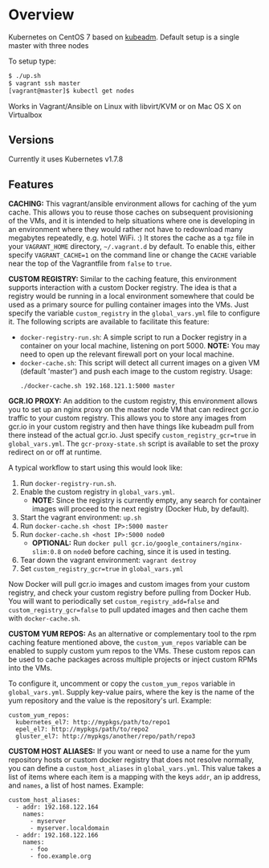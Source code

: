 # Overview
Kubernetes on CentOS 7 based on [kubeadm](http://kubernetes.io/docs/admin/kubeadm/).
Default setup is a single master with three nodes

To setup type:

```bash
$ ./up.sh
$ vagrant ssh master
[vagrant@master]$ kubectl get nodes
```

Works in Vagrant/Ansible on Linux with libvirt/KVM or on Mac OS X on Virtualbox

## Versions
Currently it uses Kubernetes v1.7.8

## Features

**CACHING:** This vagrant/ansible environment allows for caching of the yum
cache. This allows you to reuse those caches on subsequent provisioning of the
VMs, and it is intended to help situations where one is developing in an
environment where they would rather not have to redownload many megabytes
repeatedly, e.g. hotel WiFi. :)  It stores the cache as a `tgz` file in your
`VAGRANT_HOME` directory, `~/.vagrant.d` by default. To enable this, either
specify `VAGRANT_CACHE=1` on the command line or change the `CACHE` variable
near the top of the Vagrantfile from `false` to `true`.

**CUSTOM REGISTRY:** Similar to the caching feature, this environment supports
interaction with a custom Docker registry. The idea is that a registry would
be running in a local environment somewhere that could be used as a primary
source for pulling container images into the VMs. Just specify the variable
`custom_registry` in the `global_vars.yml` file to configure it. The following
scripts are available to facilitate this feature:

 * `docker-registry-run.sh`: A simple script to run a Docker registry in a
   container on your local machine, listening on port 5000. **NOTE:** You may
   need to open up the relevant firewall port on your local machine.
 * `docker-cache.sh`: This script will detect all current images on a given VM
   (default 'master') and push each image to the custom registry. Usage:
   ```
   ./docker-cache.sh 192.168.121.1:5000 master
   ```

**GCR.IO PROXY:** An addition to the custom registry, this environment allows
you to set up an nginx proxy on the master node VM that can redirect gcr.io
traffic to your custom registry. This allows you to store any images from
gcr.io in your custom registry and then have things like kubeadm pull from
there instead of the actual gcr.io. Just specify `custom_registry_gcr=true` in
`global_vars.yml`. The `gcr-proxy-state.sh` script is available to set the
proxy redirect on or off at runtime.

A typical workflow to start using this would look like:

 1. Run `docker-registry-run.sh`.
 2. Enable the custom registry in `global_vars.yml`.
    * **NOTE:** Since the registry is currently empty, any search for container
      images will proceed to the next registry (Docker Hub, by default).
 3. Start the vagrant environment: `up.sh`
 4. Run `docker-cache.sh <host IP>:5000 master`
 5. Run `docker-cache.sh <host IP>:5000 node0`
    * **OPTIONAL:** Run `docker pull gcr.io/google_containers/nginx-slim:0.8`
      on `node0` before caching, since it is used in testing.
 6. Tear down the vagrant environment: `vagrant destroy`
 7. Set `custom_registry_gcr=true` in `global_vars.yml`

Now Docker will pull gcr.io images and custom images from your custom registry,
and check your custom registry before pulling from Docker Hub. You will want to
periodically set `custom_registry_add=false` and `custom_registry_gcr=false` to
pull updated images and then cache them with `docker-cache.sh`.

**CUSTOM YUM REPOS:** As an alternative or complementary tool to the rpm caching
feature mentioned above, the `custom_yum_repos` variable can be enabled to
supply custom yum repos to the VMs. These custom repos can be used to cache
packages across multiple projects or inject custom RPMs into the VMs.

To configure it, uncomment or copy the `custom_yum_repos` variable in
`global_vars.yml`. Supply key-value pairs, where the key is the name of the
yum repository and the value is the repository's url. Example:
  ```
  custom_yum_repos:
    kubernetes_el7: http://mypkgs/path/to/repo1
    epel_el7: http://mypkgs/path/to/repo2
    gluster_el7: http://mypkgs/another/repo/path/repo3
  ```


**CUSTOM HOST ALIASES:** If you want or need to use a name for the yum
repository hosts or custom docker registry that does not resolve normally,
you can define a `custom_host_aliases` in `global_vars.yml`. This value takes
a list of items where each item is a mapping with the keys `addr`, an ip
address, and `names`, a list of host names. Example:
   ```
   custom_host_aliases:
     - addr: 192.168.122.164
       names:
         - myserver
         - myserver.localdomain
     - addr: 192.168.122.166
       names:
         - foo
         - foo.example.org
   ```
